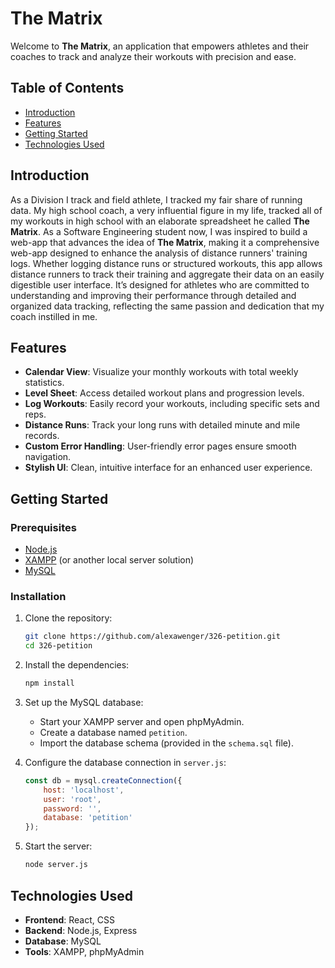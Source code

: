 # The Matrix

Welcome to **The Matrix**, an application that empowers athletes and their coaches to track and analyze their workouts with precision and ease. 

## Table of Contents
- [Introduction](#introduction)
- [Features](#features)
- [Getting Started](#getting-started)
- [Technologies Used](#technologies-used)

## Introduction

As a Division I track and field athlete, I tracked my fair share of running data. My high school coach, a very influential figure in my life, tracked all of my workouts in high school with an elaborate spreadsheet he called **The Matrix**. As a Software Engineering student now, I was inspired to build a web-app that advances the idea of **The Matrix**, making it a comprehensive web-app designed to enhance the analysis of distance runners' training logs. Whether  logging distance runs or structured workouts, this app allows distance runners to track their training and aggregate their data on an easily digestible user interface. It’s designed for athletes who are committed to understanding and improving their performance through detailed and organized data tracking, reflecting the same passion and dedication that my coach instilled in me.


## Features

- **Calendar View**: Visualize your monthly workouts with total weekly statistics.
- **Level Sheet**: Access detailed workout plans and progression levels.
- **Log Workouts**: Easily record your workouts, including specific sets and reps.
- **Distance Runs**: Track your long runs with detailed minute and mile records.
- **Custom Error Handling**: User-friendly error pages ensure smooth navigation.
- **Stylish UI**: Clean, intuitive interface for an enhanced user experience.

## Getting Started

### Prerequisites

- [Node.js](https://nodejs.org/)
- [XAMPP](https://www.apachefriends.org/index.html) (or another local server solution)
- [MySQL](https://www.mysql.com/)

### Installation

1. Clone the repository:
    ```sh
    git clone https://github.com/alexawenger/326-petition.git
    cd 326-petition
    ```

2. Install the dependencies:
    ```sh
    npm install
    ```

3. Set up the MySQL database:
    - Start your XAMPP server and open phpMyAdmin.
    - Create a database named `petition`.
    - Import the database schema (provided in the `schema.sql` file).

4. Configure the database connection in `server.js`:
    ```js
    const db = mysql.createConnection({
        host: 'localhost',
        user: 'root',
        password: '',
        database: 'petition'
    });
    ```

5. Start the server:
    ```sh
    node server.js
    ```

## Technologies Used

- **Frontend**: React, CSS
- **Backend**: Node.js, Express
- **Database**: MySQL
- **Tools**: XAMPP, phpMyAdmin

